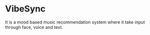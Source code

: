 # VibeSync
It is a mood based music recommendation system where it take input through face, voice and text.
